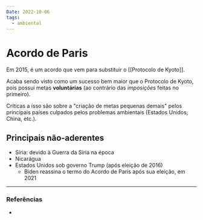 ```yaml
---
Date: 2022-10-06
tags:
  - ambiental
---
```

# Acordo de Paris
Em 2015, é um acordo que vem para substituir o [[Protocolo de Kyoto]]. 

Acaba sendo visto como um sucesso bem maior que o Protocolo de Kyoto, pois possui metas **voluntárias** (ao contrário das *imposições* feitas no primeiro). 

Críticas a isso são sobre a  "criação de metas pequenas demais" pelos principais países culpados pelos problemas ambientais (Estados Unidos, China, etc.).

## Principais não-aderentes
- Síria: devido à Guerra da Síria na época
- Nicarágua
- Estados Unidos sob governo Trump (após eleição de 2016)
	- Biden reassina o termo do Acordo de Paris após sua eleição, em 2021


---
### Referências
- 